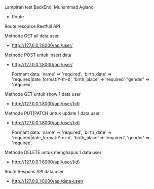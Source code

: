 Lampiran test BackEnd, Muhammad Agiandi

-   Route

Route resource Restfull API

Methode GET all data user

-   http://127.0.0.1:8000/api/user/

Methode POST untuk Insert data

-   http://127.0.0.1:8000/api/user/

    Formant data:
    'name' => 'required',
    'birth_date' => 'required|date_format:Y-m-d',
    'birth_place' => 'required',
    'gender' => 'required',

Methode GET untuk show 1 data user

-   http://127.0.0.1:8000/api/user/{id}

Methode PUT|PATCH untuk update 1 data user

-   http://127.0.0.1:8000/api/user/{id}

    Formant data:
    'name' => 'required',
    'birth_date' => 'required|date_format:Y-m-d',
    'birth_place' => 'required',
    'gender' => 'required',

Methode DELETE untuk menghapus 1 data user

-   http://127.0.0.1:8000/api/user/{id}

Route Respons API data user

-   http://127.0.0.1:8000/api/data-user/
